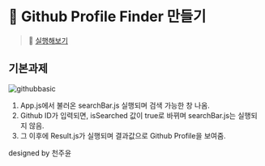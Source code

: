 # 🐰 Github Profile Finder 만들기
> 🙉 [실행해보기](https://github-finder-henna.vercel.app/) 

## 기본과제
![githubbasic](https://user-images.githubusercontent.com/81923229/117022576-51aa8880-ad33-11eb-8129-9d2df3cc66e1.gif)

1. App.js에서 불러온 searchBar.js 실행되며 검색 가능한 창 나옴.
2. Github ID가 입력되면, isSearched 값이 true로 바뀌며 searchBar.js는 실행되지 않음.
3. 그 이후에 Result.js가 실행되며 결과값으로 Github Profile을 보여줌.

designed by 천주윤

